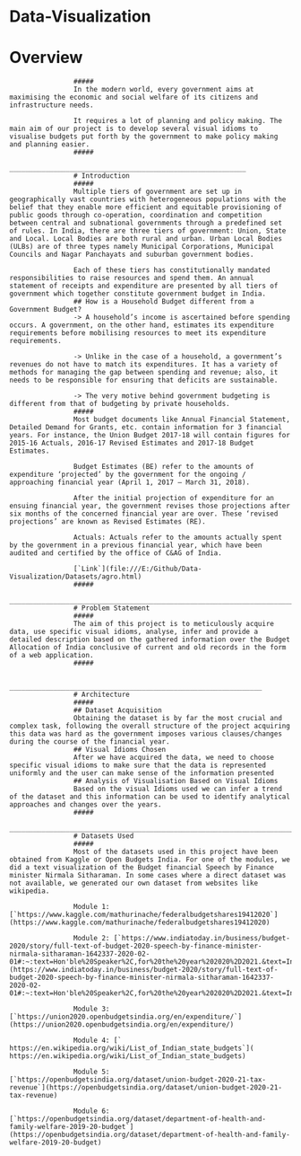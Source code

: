 # Data-Visualization
# Overview
                    #####
                    In the modern world, every government aims at maximising the economic and social welfare of its citizens and infrastructure needs. 

                    It requires a lot of planning and policy making. The main aim of our project is to develop several visual idioms to visualise budgets put forth by the government to make policy making and planning easier.
                    #####
                    ___________________________________________________________
                    # Introduction
                    #####
                    Multiple tiers of government are set up in geographically vast countries with heterogeneous populations with the belief that they enable more efficient and equitable provisioning of public goods through co-operation, coordination and competition between central and subnational governments through a predefined set of rules. In India, there are three tiers of government: Union, State and Local. Local Bodies are both rural and urban. Urban Local Bodies (ULBs) are of three types namely Municipal Corporations, Municipal Councils and Nagar Panchayats and suburban government bodies.
                    
                    Each of these tiers has constitutionally mandated responsibilities to raise resources and spend them. An annual statement of receipts and expenditure are presented by all tiers of government which together constitute government budget in India.
                    ## How is a Household Budget different from a Government Budget?
                    -> A household’s income is ascertained before spending occurs. A government, on the other hand, estimates its expenditure requirements before mobilising resources to meet its expenditure requirements.
                    
                    -> Unlike in the case of a household, a government’s revenues do not have to match its expenditures. It has a variety of methods for managing the gap between spending and revenue; also, it needs to be responsible for ensuring that deficits are sustainable.
                    
                    -> The very motive behind government budgeting is different from that of budgeting by private households.
                    #####
                    Most budget documents like Annual Financial Statement, Detailed Demand for Grants, etc. contain information for 3 financial years. For instance, the Union Budget 2017-18 will contain figures for 2015-16 Actuals, 2016-17 Revised Estimates and 2017-18 Budget Estimates.
                    
                    Budget Estimates (BE) refer to the amounts of expenditure ‘projected’ by the government for the ongoing / approaching financial year (April 1, 2017 – March 31, 2018).
                    
                    After the initial projection of expenditure for an ensuing financial year, the government revises those projections after six months of the concerned financial year are over. These ‘revised projections’ are known as Revised Estimates (RE).
                    
                    Actuals: Actuals refer to the amounts actually spent by the government in a previous financial year, which have been audited and certified by the office of C&AG of India.

                    [`Link`](file:///E:/Github/Data-Visualization/Datasets/agro.html)
                    #####
                    _________________________________________________________________________
                    # Problem Statement
                    #####
                    The aim of this project is to meticulously acquire data, use specific visual idioms, analyse, infer and provide a detailed description based on the gathered information over the Budget Allocation of India conclusive of current and old records in the form of a web application.
                    #####
                    
                    _______________________________________________________________
                    # Architecture
                    #####
                    ## Dataset Acquisition
                    Obtaining the dataset is by far the most crucial and complex task, following the overall structure of the project acquiring this data was hard as the government imposes various clauses/changes during the course of the financial year.
                    ## Visual Idioms Chosen 
                    After we have acquired the data, we need to choose specific visual idioms to make sure that the data is represented uniformly and the user can make sense of the information presented
                    ## Analysis of Visualisation Based on Visual Idioms
                    Based on the visual Idioms used we can infer a trend of the dataset and this information can be used to identify analytical approaches and changes over the years.
                    #####
                    _______________________________________________________________________
                    # Datasets Used
                    #####
                    Most of the datasets used in this project have been obtained from Kaggle or Open Budgets India. For one of the modules, we did a text visualization of the Budget financial Speech by Finance minister Nirmala Sitharaman. In some cases where a direct dataset was not available, we generated our own dataset from websites like wikipedia.
                    
                    Module 1: [`https://www.kaggle.com/mathurinache/federalbudgetshares19412020`](https://www.kaggle.com/mathurinache/federalbudgetshares19412020)
                    
                    Module 2: [`https://www.indiatoday.in/business/budget-2020/story/full-text-of-budget-2020-speech-by-finance-minister-nirmala-sitharaman-1642337-2020-02-01#:~:text=Hon'ble%20Speaker%2C,for%20the%20year%202020%2D2021.&text=In%20May%202019%2C%20Prime%20Minister,with%20all%20humility%20and%20dedication`](https://www.indiatoday.in/business/budget-2020/story/full-text-of-budget-2020-speech-by-finance-minister-nirmala-sitharaman-1642337-2020-02-01#:~:text=Hon'ble%20Speaker%2C,for%20the%20year%202020%2D2021.&text=In%20May%202019%2C%20Prime%20Minister,with%20all%20humility%20and%20dedication)
                    
                    Module 3: [`https://union2020.openbudgetsindia.org/en/expenditure/`](https://union2020.openbudgetsindia.org/en/expenditure/)
                    
                    Module 4: [` https://en.wikipedia.org/wiki/List_of_Indian_state_budgets`]( https://en.wikipedia.org/wiki/List_of_Indian_state_budgets)
                    
                    Module 5: [`https://openbudgetsindia.org/dataset/union-budget-2020-21-tax-revenue`](https://openbudgetsindia.org/dataset/union-budget-2020-21-tax-revenue)
                    
                    Module 6: [`https://openbudgetsindia.org/dataset/department-of-health-and-family-welfare-2019-20-budget`](https://openbudgetsindia.org/dataset/department-of-health-and-family-welfare-2019-20-budget)
                    
